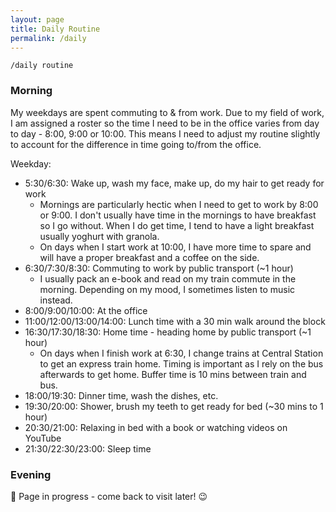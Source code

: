 ```yaml
---
layout: page
title: Daily Routine
permalink: /daily
---
```


`/daily routine`

### Morning

My weekdays are spent commuting to & from work. Due to my field of work, I am assigned a roster so the time I need to be in the office varies from day to day - 8:00, 9:00 or 10:00. This means I need to adjust my routine slightly to account for the difference in time going to/from the office. 

Weekday:
- 5:30/6:30: Wake up, wash my face, make up, do my hair to get ready for work
  - Mornings are particularly hectic when I need to get to work by 8:00 or 9:00. I don't usually have time in the mornings to have breakfast so I go without. When I do get time, I tend to have a light breakfast usually yoghurt with granola. 
  - On days when I start work at 10:00, I have more time to spare and will have a proper breakfast and a coffee on the side.
- 6:30/7:30/8:30: Commuting to work by public transport (~1 hour)
  -  I usually pack an e-book and read on my train commute in the morning. Depending on my mood, I sometimes listen to music instead.
- 8:00/9:00/10:00: At the office
- 11:00/12:00/13:00/14:00: Lunch time with a 30 min walk around the block
- 16:30/17:30/18:30: Home time - heading home by public transport (~1 hour)
  - On days when I finish work at 6:30, I change trains at Central Station to get an express train home. Timing is important as I rely on the bus afterwards to get home. Buffer time is 10 mins between train and bus. 
- 18:00/19:30: Dinner time, wash the dishes, etc.
- 19:30/20:00: Shower, brush my teeth to get ready for bed (~30 mins to 1 hour)
- 20:30/21:00: Relaxing in bed with a book or watching videos on YouTube
- 21:30/22:30/23:00: Sleep time

### Evening


🚧 Page in progress - come back to visit later! 😉


<style>
  .wrapper {
    max-width: 58em;
  }
</style>